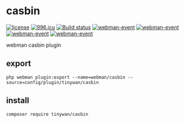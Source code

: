 # casbin

[![license](https://img.shields.io/github/license/Tinywan/casbin)]()
[![996.icu](https://img.shields.io/badge/link-996.icu-red.svg)](https://996.icu)
[![Build status](https://github.com/Tinywan/dnmp/workflows/CI/badge.svg)]()
[![webman-event](https://img.shields.io/github/v/release/tinywan/casbin?include_prereleases)]()
[![webman-event](https://img.shields.io/badge/build-passing-brightgreen.svg)]()
[![webman-event](https://img.shields.io/github/last-commit/tinywan/casbin/main)]()
[![webman-event](https://img.shields.io/github/v/tag/tinywan/casbin?color=ff69b4)]()

webman casbin plugin

## export

```phpregexp
php webman plugin:export --name=webman/casbin --source=config/plugin/tinywan/casbin
```

## install

```phpregexp
composer require tinywan/casbin
```
